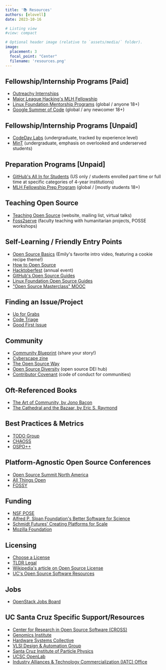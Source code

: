 ```yaml
---
title: '📚 Resources'
authors: [elovell]
date: 2023-10-16

# Listing view
#view: compact

# Optional header image (relative to `assets/media/` folder).
image:
  placement: 3
  focal_point: "Center"
  filename: 'resources.png'
--- 
```


## Fellowship/Internship Programs \[Paid\]

-   [Outreachy Internships](https://www.outreachy.org)
-   [Major League Hacking's MLH Fellowship](https://fellowship.mlh.io)
-   [Linux Foundation Mentorship Programs](https://www.linuxfoundation.org/about/mentorship-programs/) (global
    / anyone 18+)
-   [Google Summer of Code](https://summerofcode.withgoogle.com) (global
    / any newcomer 18+)

## Fellowship/Internship Programs \[Unpaid\]

-   [CodeDay Labs](https://labs.codeday.org) (undergraduate,
    tracked by experience level)
-   [MinT](https://mentorsintech.com) (undergraduate,
    emphasis on overlooked and underserved students)

## Preparation Programs \[Unpaid\]

-   [GitHub's All In for Students](https://allinopensource.org/students/) (US
    only / students enrolled part time or full time at specific
    categories of 4-year institutions)
-   [MLH Fellowship Prep Program](https://fellowship.mlh.io/programs/prep) (global
    / [mostly students 18+)


## Teaching Open Source

-   [Teaching Open Source](https://teachingopensource.org) (website,
    mailing list, virtual talks)
-   [Foss2serve](http://foss2serve.org) (faculty
    teaching with humanitarian projects, POSSE workshops)

## Self-Learning / Friendly Entry Points

-   [Open Source Basics](https://www.youtube.com/watch?v%3DupxUAI-fAtE) (Emily's
    favorite intro video, featuring a cookie recipe theme!)
-   [How to Open Source](https://howtoopensource.dev)
-   [Hacktoberfest](https://hacktoberfest.com) (annual
    event)
-   [GitHub's Open Source Guides](https://opensource.guide)
-   [Linux Foundation Open Source Guides](https://www.linuxfoundation.org/resources/open-source-guides)
-   ["Open Source Masterclass" MOOC](https://opensourcemasterclass.org/)

## Finding an Issue/Project

-   [Up for Grabs](https://up-for-grabs.net/)
-   [Code Triage](https://www.codetriage.com)
-   [Good First Issue](https://goodfirstissue.dev)

## Community

-   [Community Blueprint](http://openinfra.dev/experience) (share
    your story!)
-   [Cyberscape zine](https://www.canva.com/design/DAFfXNmlV6c/ROH5x8hi8iorow2sT-fxVA/edit?utm_content%3DDAFfXNmlV6c%26utm_campaign%3Ddesignshare%26utm_medium%3Dlink2%26utm_source%3Dsharebutton)
-   [The Open Source Way](https://www.theopensourceway.org)
-   [Open Source Diversity](https://opensourcediversity.org) (open
    source DEI hub)
-   [Contributor Covenant](https://www.contributor-covenant.org) (code
    of conduct for communities)
    
## Oft-Referenced Books

-   [The Art of Community, by Jono Bacon](https://www.jonobacon.com/books/artofcommunity/)
-   [The Cathedral and the Bazaar, by Eric S. Raymond](http://www.catb.org/~esr/writings/cathedral-bazaar/)

## Best Practices & Metrics

-   [TODO Group](https://todogroup.org)
-   [CHAOSS](https://chaoss.community)
-   [OSPO++](https://ospoplusplus.org)

## Platform-Agnostic Open Source Conferences

-   [Open Source Summit North America](https://events.linuxfoundation.org/open-source-summit-north-america/)
-   [All Things Open](https://www.allthingsopen.org)
-   [FOSSY](https://fossy.us)

## Funding

-   [NSF POSE](https://www.nsf.gov/pubs/2022/nsf22572/nsf22572.htm)
-   [Alfred P. Sloan Foundation's Better Software for Science](https://sloan.org/programs/digital-technology/better-software-for-science)
-   [Schmidt Futures' Creating Platforms for Scale](https://www.schmidtfutures.com/our-work/creating-platforms-for-scale/)
-   [Mozilla Foundation](https://foundation.mozilla.org/en/what-we-fund/)

## Licensing

-   [Choose a License](https://choosealicense.com/)
-   [TLDR Legal](https://www.tldrlegal.com)
-   [Wikipedia's article on Open Source License](https://en.wikipedia.org/wiki/Open-source_license)
-   [UC's Open Source Software Resources](https://security.ucop.edu/resources/open-source-software-licensing.html)

## Jobs

-   [OpenStack Jobs Board](https://www.openstack.org/community/jobs/)

## UC Santa Cruz Specific Support/Resources

-   [Center for Research in Open Source Software (CROSS)](https://cross.ucsc.edu/)
-   [Genomics Institute](https://genomics.ucsc.edu/)
-   [Hardware Systems Collective](https://hsc.ucsc.edu/)
-   [VLSI Design & Automation Group](https://github.com/vlsida)
-   [Santa Cruz Institute of Particle Physics](https://scipp.science.ucsc.edu/outreach/)
-   [UCSC OpenLab](https://openlabresearch.com/)
-   [Industry Alliances & Technology Commercialization (IATC) Office](https://officeofresearch.ucsc.edu/iatc/index.html)
